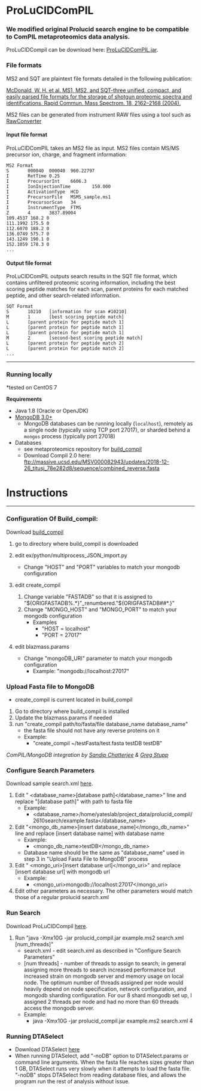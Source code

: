 # ProLuCIDComPIL


### We modified original Prolucid search engine to be compatible to ComPIL metaproteomics data analysis.

ProLuCIDCompil can be download here: [ProLuCIDComPIL.jar](http://fields.scripps.edu/prolucid_compil/download/prolucid_compil.jar).

### File formats

MS2 and SQT are plaintext file formats detailed in the following publication:

[McDonald, W. H. et al. MS1, MS2, and SQT-three unified, compact, and easily parsed file formats for the storage of shotgun proteomic spectra and identifications. Rapid Commun. Mass Spectrom. 18, 2162–2168 (2004).](http://dx.doi.org/10.1002/rcm.1603)

MS2 files can be generated from instrument RAW files using a tool such as  [RawConverter](http://fields.scripps.edu/rawconv/)

#### Input file format

ProLuCIDComPIL takes an MS2 file as input. MS2 files contain MS/MS precursor ion, charge, and fragment information:

```
MS2 Format
S       000040  000040  960.22797
I       RetTime 0.25
I       PrecursorInt    6606.3
I       IonInjectionTime        150.000
I       ActivationType  HCD
I       PrecursorFile   MSMS_sample.ms1
I       PrecursorScan   34
I       InstrumentType  FTMS
Z       4       3837.89004
109.4537 168.2 0
111.1992 175.5 0
112.6070 188.2 0
136.0749 575.7 0
143.1249 190.1 0
152.1059 178.3 0
...
```

#### Output file format

ProLuCIDComPIL outputs search results in the SQT file format, which contains unfiltered proteomic scoring information, including the best scoring peptide matches for each scan, parent proteins for each matched peptide, and other search-related information.

```
SQT Format
S       10210   [information for scan #10210]
M       1       [best scoring peptide match]
L       [parent protein for peptide match 1]
L       [parent protein for peptide match 1]
L       [parent protein for peptide match 1]
M       2       [second-best scoring peptide match]
L       [parent protein for peptide match 2]
L       [parent protein for peptide match 2]
...
```
----
### Running locally

*tested on CentOS 7

**Requirements**

* Java 1.8 (Oracle or OpenJDK)
* [MongoDB 3.0+](http://www.mongodb.org/)
    * MongoDB databases can be running locally (`localhost`), remotely as a single node (typically using TCP port 27017), or sharded behind a `mongos` process (typically port 27018)
* Databases
    * see metaproteomics repository for [build_compil](https://bitbucket.org/sulab/metaproteomics)
    * Download Compil 2.0 here: ftp://massive.ucsd.edu/MSV000082943/updates/2018-12-26_titusj_78e282d8/sequence/combined_reverse.fasta
    
# Instructions

----

### Configuration Of Build_compil:
Download [build_compil](https://bitbucket.org/sulab/metaproteomics)
1. go to directory where build_compil is downloaded
2. edit ex/python/multiprocess_JSON_import.py
    * Change "HOST" and "PORT" variables to match your mongodb configuration

3. edit create_compil
    1. Change variable "FASTADB"  so that it is assigned to "${ORIGFASTADB%.*}"_renumbered."${ORIGFASTADB##*.}"
    2. Change "MONGO_HOST" and "MONGO_PORT" to match your mongodb configuration
        * Examples
            * "HOST = localhost"
            * "PORT = 27017" 
4. edit blazmass.params
    * Change "mongoDB_URI" parameter to match your mongodb configuration
        * Example: "mongodb://localhost:27017"



### Upload Fasta file to MongoDB
* create_compil is current located in build_compil
1. Go to directory where build_compil is installed
2. Update the blazmass.params if needed	
3. run "create_compil path/to/fasta/file database_name database_name"
	* the fasta file should not have any reverse proteins on it
	* Example: 
		* "create_compil ~/testFasta/test.fasta testDB testDB"

*ComPIL/MongoDB integration by [Sandip Chatterjee](http://www.scripps.edu/wolan) & [Greg Stupp](http://sulab.org/)*

### Configure Search Parameters
Download sample search.xml [here](http://fields.scripps.edu/prolucid_compil/download/search.xml).
1. Edit " <database_name>\[database path]</database_name>" line and replace "[database path]" with path to fasta file
	* Example:
		* <database_name>/home/yateslab/project_data/prolucid_compil/2610search/example.fasta</database_name>
2. Edit "<mongo_db_name>\[insert database_name]</mongo_db_name>" line and replace \[insert database name] with database name
	* Example:
		* <mongo_db_name>testDB</mongo_db_name>
	* Database name should be the same as "database_name" used in step 3 in "Upload Fasta File to MongoDB" process
3. Edit " <mongo_uri>\[insert database url]</mongo_uri>" and replace \[insert database url] with mongodb url
	* Example:
		* <mongo_uri>mongodb://localhost:27017</mongo_uri>
4. Edit other parameters as necessary. The other parameters would match those of a regular prolucid search.xml

###  Run Search
Download ProLuCIDCompil [here](http://fields.scripps.edu/prolucid_compil/download/prolucid_compil.jar).
1. Run "java -Xmx10G -jar prolucid_compil.jar example.ms2 search.xml [num_threads]"
	- search.xml - edit search.xml as described in "Configure Search Parameters"
	- [num threads] - number of threads to assign to search; in general assigning more threads to search increased performance but increased strain on mongodb server and memory usage on local node. The optimum number of threads assigned per node would heavily depend on node specification, network configuration, and mongodb sharding configuration. For our 8 shard mongodb set up, I assigned 2 threads per node and had no more than 60 threads access the mongodb server.
	- Example:
		- java -Xmx10G -jar prolucid_compil.jar example.ms2 search.xml 4
		
### Running DTASelect
* Download DTASelect [here](http://fields.scripps.edu/yates/wp/?page_id=17)
* When running DTASelect, add "-noDB" option to DTASelect.params or command line arguments. When the fasta file reaches sizes greater than 1 GB, DTASelect runs very slowly when it attempts to load the fasta file.  "-noDB" stops DTASelect from reading database files, and allows the program run the rest of analysis without issue. 
	
	


